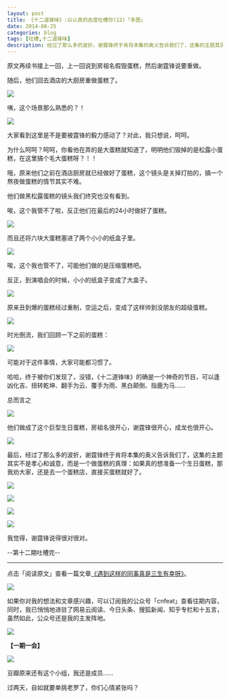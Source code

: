 ```yaml
---
layout: post
title: 《十二道锋味》:以认真的态度吐槽你(12)「多图」
date: 2014-08-25
categories: blog
tags: [吐槽,十二道锋味]
description: 经过了那么多的波折，谢霆锋终于肯将本集的奥义告诉我们了，这集的主题其实不是孝心和诚意，而是一个做蛋糕的真理。
---
```


原文再续书接上一回，上一回说到房祖名假毁蛋糕，然后谢霆锋说要重做。

随后，他们回去酒店的大厨房重做蛋糕了。

![](http://cnfeat.qiniudn.com/Image-2014-08-17-23-16-15.jpg)

咦，这个场景那么熟悉的？！

![](http://cnfeat.qiniudn.com/Image-2014-08-17-23-23-16.jpg)

大家看到这里是不是要被霆锋的毅力感动了？对此，我只想说，呵呵。

为什么呵呵？呵呵，你看他在弄的是大蛋糕就知道了，明明他们毁掉的是松露小蛋糕，在这里搞个毛大蛋糕呀？！！

哦，原来他们之前在酒店厨房就已经做好了蛋糕，这个镜头是关掉灯拍的，搞一个熬夜做蛋糕的情节其实不难。

他们做黑松露蛋糕的镜头我们终究也没有看到。

唉，这个我管不了啦，反正他们在最后的24小时做好了蛋糕。

![](http://cnfeat.qiniudn.com/Image-2014-08-17-23-29-19.jpg)

而且还将六块大蛋糕塞进了两个小小的纸盒子里。

![](http://cnfeat.qiniudn.com/Image-2014-08-17-23-28-41.jpg)

唉，这个我也管不了，可能他们做的是压缩蛋糕吧。

反正，到演唱会的时候，小小的纸盒子变成了大盒子。

![](http://cnfeat.qiniudn.com/Image-2014-08-17-23-33-38.jpg)

原来丑到爆的蛋糕经过重制，空运之后，变成了这样帅到没朋友的超级蛋糕。

![](http://cnfeat.qiniudn.com/Image-2014-08-17-23-35-18.jpg)

时光倒流，我们回顾一下之前的蛋糕：

![](http://cnfeat.qiniudn.com/Image-2014-08-17-22-15-09.jpg)

可能对于这件事情，大家可能都习惯了。

哈哈，终于被你们发现了，没错，《十二道锋味》的确是一个神奇的节目，可以逢凶化吉、扭转乾坤、翻手为云、覆手为雨、黑白颠倒、指鹿为马……

总而言之

![](http://cnfeat.qiniudn.com/Image-2014-08-07-15-24-41.jpg)

他们做成了这个巨型生日蛋糕，房祖名很开心，谢霆锋很开心，成龙也很开心。

![](http://cnfeat.qiniudn.com/Image-2014-08-17-23-46-29.jpg)

最后，经过了那么多的波折，谢霆锋终于肯将本集的奥义告诉我们了，这集的主题其实不是孝心和诚意，而是一个做蛋糕的真理：如果真的想准备一个生日蛋糕，那我劝大家，还是去一个蛋糕店，直接买蛋糕就好了。

![](http://cnfeat.qiniudn.com/Image-2014-08-17-23-54-33.jpg)

![](http://cnfeat.qiniudn.com/Image-2014-08-17-23-54-42.jpg)

![](http://cnfeat.qiniudn.com/Image-2014-08-17-23-54-50.jpg)

![](http://cnfeat.qiniudn.com/Image-2014-08-17-23-54-58.jpg)

我觉得，谢霆锋说得很对很对。


--第十二期吐槽完--

----

点击「阅读原文」查看一篇文章[《遇到这样的同事真是三生有幸呀》](http://www.douban.com/group/topic/58390961/)。

![](http://cnfeat.qiniudn.com/mHDSX.png)

如果你对我的想法和文章感兴趣，可以订阅我的公众号「cnfeat」查看往期内容，同时，我已悄悄地进驻了网易云阅读、今日头条、搜狐新闻、知乎专栏和十五言，虽然如此，公众号还是我的主发阵地。

![](http://cnfeat.qiniudn.com/signitrue-2014-07-11.png)


**【一期一会】**


![](http://cnfeat.qiniudn.com/Image-2014-08-18-10-58-11.jpg)

豆瓣原来还有这个小组，我还是成员……

过两天，自如就要单挑老罗了，你们心情紧张吗？
